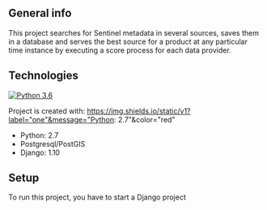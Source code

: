## General info
This project searches for Sentinel metadata in several sources, saves them in a database and serves the best source for a product at any particular time instance by executing a score process for each data provider.
	
## Technologies
[![Python 3.6](https://img.shields.io/badge/python-3.6-blue.svg)](https://www.python.org/downloads/release/python-360/)

Project is created with:
https://img.shields.io/static/v1?label="one"&message="Python: 2.7"&color="red"
* Python: 2.7
* Postgresql/PostGIS
* Django: 1.10
	
## Setup
To run this project, you have to start a Django project

